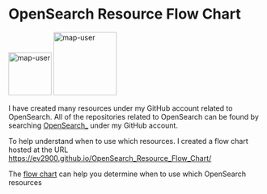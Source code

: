 # OpenSearch Resource Flow Chart

 <img width="85" alt="map-user" src="https://img.shields.io/badge/views-215-green"> <img width="125" alt="map-user" src="https://img.shields.io/badge/unique visits-050-green">

I have created many resources under my GitHub account related to OpenSearch. All of the repositories related to OpenSearch can be found by searching [OpenSearch_](https://github.com/ev2900?tab=repositories&q=OpenSearch_&type=&language=&sort=) under my GitHub account.

To help understand when to use which resources. I created a flow chart hosted at the URL https://ev2900.github.io/OpenSearch_Resource_Flow_Chart/

The [flow chart](https://ev2900.github.io/OpenSearch_Resource_Flow_Chart/) can help you determine when to use which OpenSearch resources

